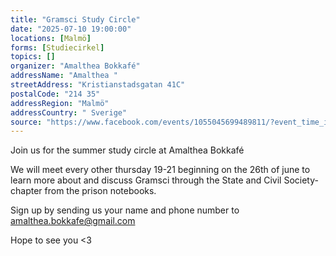```yaml
---
title: "Gramsci Study Circle"
date: "2025-07-10 19:00:00"
locations: [Malmö]
forms: [Studiecirkel]
topics: []
organizer: "Amalthea Bokkafé"
addressName: "Amalthea "
streetAddress: "Kristianstadsgatan 41C"
postalCode: "214 35"
addressRegion: "Malmö"
addressCountry: " Sverige"
source: "https://www.facebook.com/events/1055045699489811/?event_time_id=1055045706156477"
---
```

Join us for the summer study circle at Amalthea Bokkafé 

We will meet every other thursday 19-21 beginning on the 26th of june to learn more about and discuss Gramsci through the State and Civil Society-chapter from the prison notebooks. 

Sign up by sending us your name and phone number to amalthea.bokkafe@gmail.com 

Hope to see you
<3